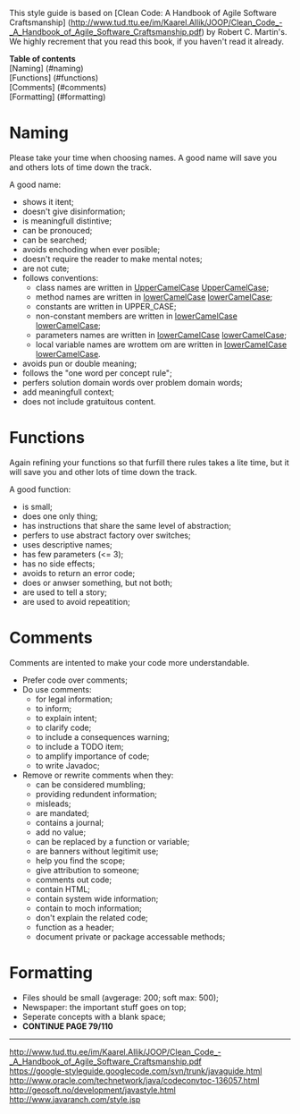 
This style guide is based on [Clean Code: A Handbook of Agile Software Craftsmanship] (http://www.tud.ttu.ee/im/Kaarel.Allik/JOOP/Clean_Code_-_A_Handbook_of_Agile_Software_Craftsmanship.pdf) by Robert C. Martin's. We highly recrement that you read this book, if you haven't read it already.

**Table of contents**  
[Naming] (#naming)  
[Functions] (#functions)  
[Comments] (#comments)  
[Formatting] (#formatting)  

# Naming
Please take your time when choosing names. A good name will save you and others lots of time down the track.

A good name:
- shows it itent;
- doesn't give disinformation;
- is meaningfull distintive;
- can be pronouced;
- can be searched;
- avoids enchoding when ever posible;
- doesn't require the reader to make mental notes;
- are not cute;
- follows conventions:
  - class names are written in [UpperCamelCase] [UpperCamelCase];
  - method names are written in [lowerCamelCase] [lowerCamelCase];
  - constants are written in UPPER_CASE;
  - non-constant members are written in [lowerCamelCase] [lowerCamelCase];
  - parameters names are written in [lowerCamelCase] [lowerCamelCase];
  - local variable names are wrottem om are written in [lowerCamelCase] [lowerCamelCase].
- avoids pun or double meaning;
- follows the "one word per concept rule";
- perfers solution domain words over problem domain words;
- add meaningfull context;
- does not include gratuitous content.

[UpperCamelCase]: https://google-styleguide.googlecode.com/svn/trunk/javaguide.html#s5.3-camel-case
[lowerCamelCase]: https://google-styleguide.googlecode.com/svn/trunk/javaguide.html#s5.3-camel-case

# Functions
Again refining your functions so that furfill there rules takes a lite time, but it will save you and other lots of time down the track.

A good function:
- is small;
- does one only thing;
- has instructions that share the same level of abstraction;
- perfers to use abstract factory over switches;
- uses descriptive names;
- has few parameters (<= 3);
- has no side effects;
- avoids to return an error code;
- does or anwser something, but not both;
- are used to tell a story;
- are used to avoid repeatition;

# Comments
Comments are intented to make your code more understandable.

- Prefer code over comments;
- Do use comments:
  - for legal information;
  - to inform;
  - to explain intent;
  - to clarify code;
  - to include a consequences warning;
  - to include a TODO item;
  - to amplify importance of code;
  - to write Javadoc;
- Remove or rewrite comments when they:
  - can be considered mumbling;
  - providing redundent information;
  - misleads;
  - are mandated;
  - contains a journal;
  - add no value;
  - can be replaced by a function or variable;
  - are banners without legitimit use;
  - help you find the scope;
  - give attribution to someone;
  - comments out code;
  - contain HTML;
  - contain system wide information;
  - contain to moch information;
  - don't explain the related code;
  - function as a header;
  - document private or package accessable methods;

# Formatting
- Files should be small (avgerage: 200; soft max: 500);
- Newspaper: the important stuff goes on top;
- Seperate concepts with a blank space;
- **CONTINUE PAGE 79/110**

--- 

http://www.tud.ttu.ee/im/Kaarel.Allik/JOOP/Clean_Code_-_A_Handbook_of_Agile_Software_Craftsmanship.pdf  
https://google-styleguide.googlecode.com/svn/trunk/javaguide.html  
http://www.oracle.com/technetwork/java/codeconvtoc-136057.html  
http://geosoft.no/development/javastyle.html  
http://www.javaranch.com/style.jsp
